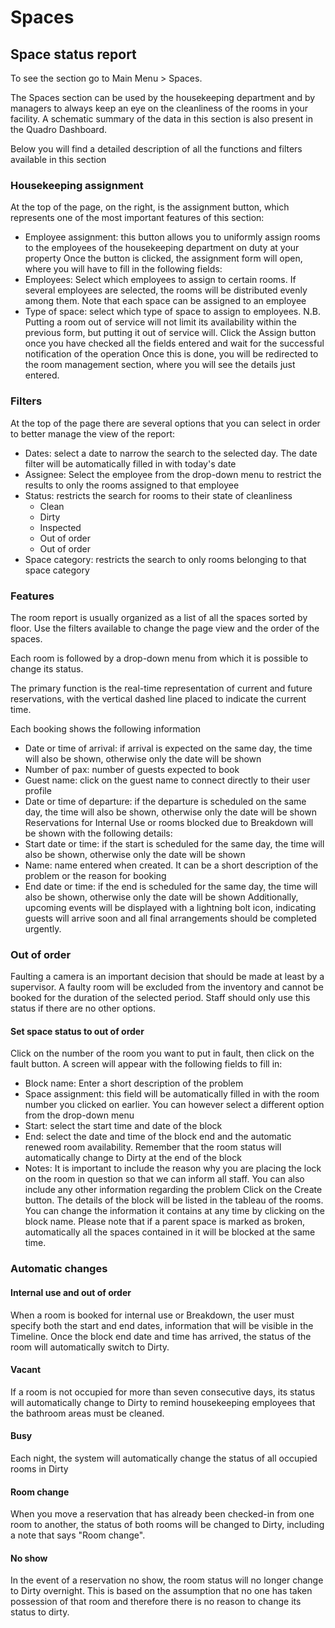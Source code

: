 # Spaces

## Space status report

To see the section go to Main Menu > Spaces.

The Spaces section can be used by the housekeeping department and by managers to always keep an eye on the cleanliness of the rooms in your facility. A schematic summary of the data in this section is also present in the Quadro Dashboard.

Below you will find a detailed description of all the functions and filters available in this section

### Housekeeping assignment

At the top of the page, on the right, is the assignment button, which represents one of the most important features of this section:

- Employee assignment: this button allows you to uniformly assign rooms to the employees of the housekeeping department on duty at your property
  Once the button is clicked, the assignment form will open, where you will have to fill in the following fields:
- Employees: Select which employees to assign to certain rooms. If several employees are selected, the rooms will be distributed evenly among them. Note that each space can be assigned to an employee
- Type of space: select which type of space to assign to employees.
  N.B. Putting a room out of service will not limit its availability within the previous form, but putting it out of service will.
  Click the Assign button once you have checked all the fields entered and wait for the successful notification of the operation
  Once this is done, you will be redirected to the room management section, where you will see the details just entered.

### Filters

At the top of the page there are several options that you can select in order to better manage the view of the report:

- Dates: select a date to narrow the search to the selected day. The date filter will be automatically filled in with today's date
- Assignee: Select the employee from the drop-down menu to restrict the results to only the rooms assigned to that employee
- Status: restricts the search for rooms to their state of cleanliness
  - Clean
  - Dirty
  - Inspected
  - Out of order
  - Out of order
- Space category: restricts the search to only rooms belonging to that space category

### Features

The room report is usually organized as a list of all the spaces sorted by floor. Use the filters available to change the page view and the order of the spaces.

Each room is followed by a drop-down menu from which it is possible to change its status.

The primary function is the real-time representation of current and future reservations, with the vertical dashed line placed to indicate the current time.

Each booking shows the following information

- Date or time of arrival: if arrival is expected on the same day, the time will also be shown, otherwise only the date will be shown
- Number of pax: number of guests expected to book
- Guest name: click on the guest name to connect directly to their user profile
- Date or time of departure: if the departure is scheduled on the same day, the time will also be shown, otherwise only the date will be shown
  Reservations for Internal Use or rooms blocked due to Breakdown will be shown with the following details:
- Start date or time: if the start is scheduled for the same day, the time will also be shown, otherwise only the date will be shown
- Name: name entered when created. It can be a short description of the problem or the reason for booking
- End date or time: if the end is scheduled for the same day, the time will also be shown, otherwise only the date will be shown
  Additionally, upcoming events will be displayed with a lightning bolt icon, indicating guests will arrive soon and all final arrangements should be completed urgently.

### Out of order

Faulting a camera is an important decision that should be made at least by a supervisor. A faulty room will be excluded from the inventory and cannot be booked for the duration of the selected period. Staff should only use this status if there are no other options.

#### Set space status to out of order

Click on the number of the room you want to put in fault, then click on the fault button. A screen will appear with the following fields to fill in:

- Block name: Enter a short description of the problem
- Space assignment: this field will be automatically filled in with the room number you clicked on earlier. You can however select a different option from the drop-down menu
- Start: select the start time and date of the block
- End: select the date and time of the block end and the automatic renewed room availability. Remember that the room status will automatically change to Dirty at the end of the block
- Notes: It is important to include the reason why you are placing the lock on the room in question so that we can inform all staff. You can also include any other information regarding the problem
  Click on the Create button. The details of the block will be listed in the tableau of the rooms. You can change the information it contains at any time by clicking on the block name.
  Please note that if a parent space is marked as broken, automatically all the spaces contained in it will be blocked at the same time.

### Automatic changes

#### Internal use and out of order

When a room is booked for internal use or Breakdown, the user must specify both the start and end dates, information that will be visible in the Timeline. Once the block end date and time has arrived, the status of the room will automatically switch to Dirty.

#### Vacant

If a room is not occupied for more than seven consecutive days, its status will automatically change to Dirty to remind housekeeping employees that the bathroom areas must be cleaned.

#### Busy

Each night, the system will automatically change the status of all occupied rooms in Dirty

#### Room change

When you move a reservation that has already been checked-in from one room to another, the status of both rooms will be changed to Dirty, including a note that says "Room change".

#### No show

In the event of a reservation no show, the room status will no longer change to Dirty overnight. This is based on the assumption that no one has taken possession of that room and therefore there is no reason to change its status to dirty.
